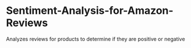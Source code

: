 # Sentiment-Analysis-for-Amazon-Reviews
Analyzes reviews for products to determine if they are positive or negative
